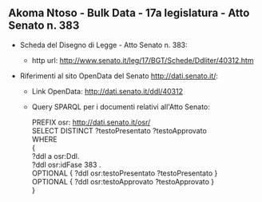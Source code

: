 ## Akoma Ntoso - Bulk Data - 17a legislatura - Atto Senato n. 383 ##

* Scheda del Disegno di Legge - Atto Senato n. 383:
	* http url: http://www.senato.it/leg/17/BGT/Schede/Ddliter/40312.htm

* Riferimenti al sito OpenData del Senato http://dati.senato.it/:
	* Link OpenData: http://dati.senato.it/ddl/40312
	* Query SPARQL per i documenti relativi all'Atto Senato:

        PREFIX osr: <http://dati.senato.it/osr/>  
		SELECT DISTINCT ?testoPresentato ?testoApprovato  
		WHERE  
		{  
		    ?ddl a osr:Ddl.  
		    ?ddl osr:idFase 383 .  
		    OPTIONAL { ?ddl osr:testoPresentato ?testoPresentato }  
		    OPTIONAL { ?ddl osr:testoApprovato ?testoApprovato }  
		}
		